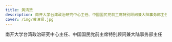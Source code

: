```yaml
---
title: 黄清贤
description: 南开大学台湾政治研究中心主任、中国国民党前主席特别顾问兼大陆事务部主任
cover: /img/黄清贤.jpg
---
```


南开大学台湾政治研究中心主任、中国国民党前主席特别顾问兼大陆事务部主任
